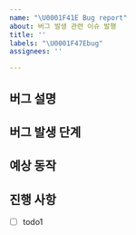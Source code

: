 ```yaml
---
name: "\U0001F41E Bug report"
about: 버그 발생 관련 이슈 발행
title: ''
labels: "\U0001F47Ebug"
assignees: ''

---
```


## 버그 설명 <!-- 발생한 버그에 대한 간단한 설명 작성 -->

## 버그 발생 단계 <!-- 필요할 경우 스크린샷 등 첨부 -->

## 예상 동작 <!-- 필요할 경우 스크린샷 등 첨부 -->

## 진행 사항 <!-- 할 일 목록을 만들고 진행 사항 표시 -->

- [ ] todo1

